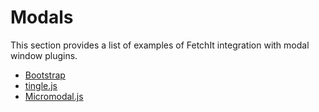 # Modals

This section provides a list of examples of FetchIt integration with modal window plugins.

- [Bootstrap](/en/components/fetchit/examples/modals/bootstrap)
- [tingle.js](/en/components/fetchit/examples/modals/tinglejs)
- [Micromodal.js](/en/components/fetchit/examples/modals/micromodaljs)

